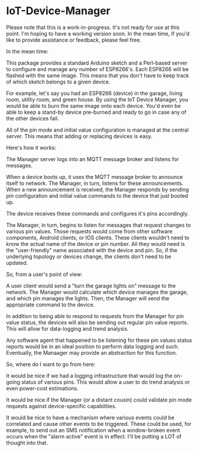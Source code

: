 # IoT-Device-Manager

Please note that this is a work-in-progress.  It's not ready for use at this point.  I'm hoping to have a working version soon.  In the mean time, if you'd like to provide assistance or feedback, please feel free.

In the mean time:

This package provides a standard Arduino sketch and a Perl-based server to configure and manage any number of ESP8266's.  Each ESP8266 will be flashed with the same image.  This means that you don't have to keep track of which sketch belongs to a given device.

For example, let's say you had an ESP8266 (device) in the garage, living room, utility room, and green house.  By using the IoT Device Manager, you would be able to burn the same image onto each device.  You'd even be able to keep a stand-by device pre-burned and ready to go in case any of the other devices fail.

All of the pin mode and initial value configuration is managed at the central server.  This means that adding or replacing devices is easy.

Here's how it works:

The Manager server logs into an MQTT message broker and listens for messages.

When a device boots up, it uses the MQTT message broker to announce itself to network.  The Manager, in turn, listens for these announcements.  When a new announcement is received, the Manager responds by sending pin configuration and initial value commands to the device that just booted up.

The device receives these commands and configures it's pins accordingly.

The Manager, in turn, begins to listen for messages that request changes to various pin values.  Those requests would come from other software components, Android clients, or IOS clients.  These clients wouldn't need to know the actual name of the device or pin number.  All they would need is the "user-friendly" name associated with the device and pin.  So, if the underlying topology or devices change, the clients don't need to be updated.

So, from a user's point of view:

A user client would send a "turn the garage lights on" message to the network.  The Manager would calculate which device manages the garage, and which pin manages the lights.  Then, the Manager will send the appropriate command to the device.

In addition to being able to respond to requests from the Manager for pin value status, the devices will also be sending out regular pin value reports.  This will allow for data-logging and trend analysis.

Any software agent that happened to be listening for these pin values status reports would be in an ideal position to perform data logging and such.  Eventually, the Manaager may provide an abstraction for this function.

So, where do I want to go from here:

It would be nice if we had a logging infrastructure that would log the on-going status of various pins.  This would allow a user to do trend analysis or even power-cost estimations.

It would be nice if the Manager (or a distant cousin) could validate pin mode requests against device-specific capabilities.

It would be nice to have a mechanism where various events could be correlated and cause other events to be triggered.  These could be used, for example, to send out an SMS notification when a window-broken event occurs when the "alarm active" event is in effect.  I'll be putting a LOT of thought into that.

